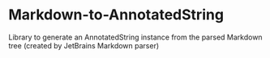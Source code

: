 # Markdown-to-AnnotatedString
Library to generate an AnnotatedString instance from the parsed Markdown tree (created by JetBrains Markdown parser)
